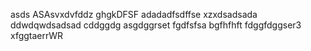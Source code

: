 asds
ASAsvxdvfddz
ghgkDFSF
adadadfsdffse
xzxdsadsada
ddwdqwdsadsad
cddggdg
asgdggrset
fgdfsfsa
bgfhfhft
fdggfdggser3
xfggtaerrWR
